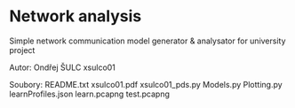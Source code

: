 # Network analysis

Simple network communication model generator & analysator for university project

Autor:
    Ondřej ŠULC
    xsulco01

Soubory:
    README.txt
    xsulco01.pdf
    xsulco01_pds.py
    Models.py
    Plotting.py
    learnProfiles.json
    learn.pcapng
    test.pcapng
